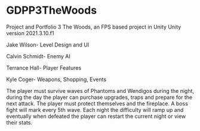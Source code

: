 # GDPP3TheWoods
Project and Portfolio 3 The Woods, an FPS based project in Unity 
Unity version 2021.3.10.f1

Jake Wilson- Level Design and UI

Calvin Schmidt- Enemy AI

Terrance Hall- Player Features

Kyle Coger- Weapons, Shopping, Events

The player must survive waves of Phantoms and Wendigos during the night, during the day the player can purchase upgrades, traps and prepare for the next attack. The player must protect themselves and the fireplace. A boss fight will mark every 5th wave. Each night the difficulty will ramp up and eventually when defeated the player can restart the current night or view their stats.
